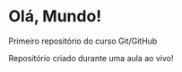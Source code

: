 # Olá, Mundo!
 Primeiro repositório do curso Git/GitHub

 Repositório criado durante uma aula ao vivo!
